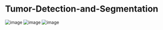 # Tumor-Detection-and-Segmentation
![image](https://github.com/user-attachments/assets/f77edafc-aae9-4197-ac91-80882f08c5a2)
![image](https://github.com/user-attachments/assets/db9bbd59-c954-42f9-8f03-19bd08d89544)
![image](https://github.com/user-attachments/assets/ba9b8dd5-e4c7-47e2-8e93-c2db301658e5)
